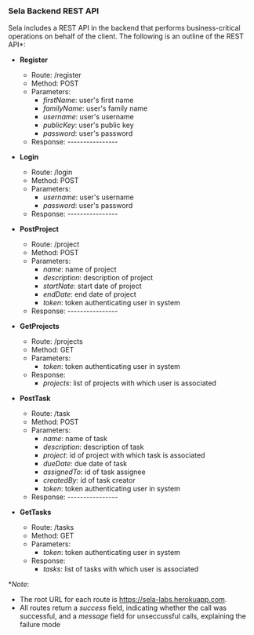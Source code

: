 ### Sela Backend REST API
Sela includes a REST API in the backend that performs business-critical operations on behalf of the client. The following is an outline of the REST API\*:

- **Register**
  - Route: /register
  - Method: POST
  - Parameters:
    - *firstName*: user's first name
    - *familyName*: user's family name
    - *username*: user's username
    - *publicKey*: user's public key
    - *password*: user's password
  - Response: ----------------

- **Login**
  - Route: /login
  - Method: POST
  - Parameters:
    - *username*: user's username
    - *password*: user's password
  - Response: ----------------

- **PostProject**
  - Route: /project
  - Method: POST
  - Parameters:
    - *name*: name of project
    - *description*: description of project
    - *startNate*: start date of project
    - *endDate*: end date of project
    - *token*: token authenticating user in system
  - Response: ----------------

- **GetProjects**
  - Route: /projects
  - Method: GET
  - Parameters:
    - *token*: token authenticating user in system
  - Response:
    - *projects*: list of projects with which user is associated

- **PostTask**
  - Route: /task
  - Method: POST
  - Parameters:
    - *name*: name of task
    - *description*: description of task
    - *project*: id of project with which task is associated
    - *dueDate*: due date of task 
    - *assignedTo*: id of task assignee
    - *createdBy*: id of task creator
    - *token*: token authenticating user in system
  - Response: ----------------

- **GetTasks**
  - Route: /tasks
  - Method: GET
  - Parameters:
    - *token*: token authenticating user in system
  - Response:
    - *tasks*: list of tasks with which user is associated

\**Note*:
- The root URL for each route is https://sela-labs.herokuapp.com.
- All routes return a *success* field, indicating whether the call was successful, and a *message* field for unseccussful calls, explaining the failure mode

